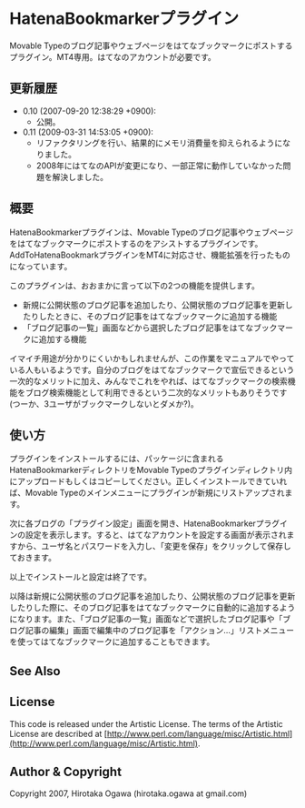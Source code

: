 # HatenaBookmarkerプラグイン

Movable Typeのブログ記事やウェブページをはてなブックマークにポストするプラグイン。MT4専用。はてなのアカウントが必要です。

## 更新履歴

 * 0.10 (2007-09-20 12:38:29 +0900):
   * 公開。
 * 0.11 (2009-03-31 14:53:05 +0900):
   * リファクタリングを行い、結果的にメモリ消費量を抑えられるようになりました。
   * 2008年にはてなのAPIが変更になり、一部正常に動作していなかった問題を解決しました。

## 概要

HatenaBookmarkerプラグインは、Movable Typeのブログ記事やウェブページをはてなブックマークにポストするのをアシストするプラグインです。AddToHatenaBookmarkプラグインをMT4に対応させ、機能拡張を行ったものになっています。

このプラグインは、おおまかに言って以下の2つの機能を提供します。

 * 新規に公開状態のブログ記事を追加したり、公開状態のブログ記事を更新したりしたときに、そのブログ記事をはてなブックマークに追加する機能
 * 「ブログ記事の一覧」画面などから選択したブログ記事をはてなブックマークに追加する機能

イマイチ用途が分かりにくいかもしれませんが、この作業をマニュアルでやっている人もいるようです。自分のブログをはてなブックマークで宣伝できるという一次的なメリットに加え、みんなでこれをやれば、はてなブックマークの検索機能をブログ検索機能として利用できるという二次的なメリットもありそうです(つーか、3ユーザがブックマークしないとダメか?)。

## 使い方

プラグインをインストールするには、パッケージに含まれるHatenaBookmarkerディレクトリをMovable Typeのプラグインディレクトリ内にアップロードもしくはコピーしてください。正しくインストールできていれば、Movable Typeのメインメニューにプラグインが新規にリストアップされます。

次に各ブログの「プラグイン設定」画面を開き、HatenaBookmarkerプラグインの設定を表示します。すると、はてなアカウントを設定する画面が表示されますから、ユーザ名とパスワードを入力し、「変更を保存」をクリックして保存しておきます。

以上でインストールと設定は終了です。

以降は新規に公開状態のブログ記事を追加したり、公開状態のブログ記事を更新したりした際に、そのブログ記事をはてなブックマークに自動的に追加するようになります。また、「ブログ記事の一覧」画面などで選択したブログ記事や「ブログ記事の編集」画面で編集中のブログ記事を「アクション…」リストメニューを使ってはてなブックマークに追加することもできます。

## See Also

## License

This code is released under the Artistic License. The terms of the Artistic License are described at [http://www.perl.com/language/misc/Artistic.html](http://www.perl.com/language/misc/Artistic.html).

## Author & Copyright

Copyright 2007, Hirotaka Ogawa (hirotaka.ogawa at gmail.com)
